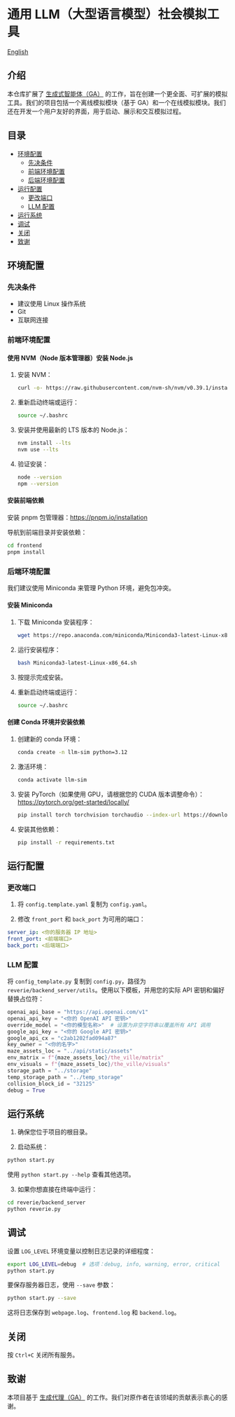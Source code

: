 # 通用 LLM（大型语言模型）社会模拟工具

<a href="README.md">English</a>

## 介绍

本仓库扩展了 [生成式智能体（GA）](https://github.com/joonspk-research/generative_agents) 的工作，旨在创建一个更全面、可扩展的模拟工具。我们的项目包括一个离线模拟模块（基于 GA）和一个在线模拟模块。我们还在开发一个用户友好的界面，用于启动、展示和交互模拟过程。


## 目录

- [环境配置](#环境配置)
  - [先决条件](#先决条件)
  - [前端环境配置](#前端环境配置)
  - [后端环境配置](#后端环境配置)
- [运行配置](#运行配置)
  - [更改端口](#更改端口)
  - [LLM 配置](#llm-配置)
- [运行系统](#运行系统)
- [调试](#调试)
- [关闭](#关闭)
- [致谢](#致谢)


## 环境配置

### 先决条件

- 建议使用 Linux 操作系统
- Git
- 互联网连接

### 前端环境配置

#### 使用 NVM（Node 版本管理器）安装 Node.js

1. 安装 NVM：
   ```bash
   curl -o- https://raw.githubusercontent.com/nvm-sh/nvm/v0.39.1/install.sh | bash
   ```

2. 重新启动终端或运行：
   ```bash
   source ~/.bashrc
   ```

3. 安装并使用最新的 LTS 版本的 Node.js：
   ```bash
   nvm install --lts
   nvm use --lts
   ```

4. 验证安装：
   ```bash
   node --version
   npm --version
   ```

#### 安装前端依赖

安装 pnpm 包管理器：<https://pnpm.io/installation>

导航到前端目录并安装依赖：

```bash
cd frontend
pnpm install
```

### 后端环境配置

我们建议使用 Miniconda 来管理 Python 环境，避免包冲突。

#### 安装 Miniconda

1. 下载 Miniconda 安装程序：
   ```bash
   wget https://repo.anaconda.com/miniconda/Miniconda3-latest-Linux-x86_64.sh
   ```

2. 运行安装程序：
   ```bash
   bash Miniconda3-latest-Linux-x86_64.sh
   ```

3. 按提示完成安装。

4. 重新启动终端或运行：
   ```bash
   source ~/.bashrc
   ```

#### 创建 Conda 环境并安装依赖

1. 创建新的 conda 环境：
   ```bash
   conda create -n llm-sim python=3.12
   ```

2. 激活环境：
   ```bash
   conda activate llm-sim
   ```

3. 安装 PyTorch（如果使用 GPU，请根据您的 CUDA 版本调整命令）：
   <https://pytorch.org/get-started/locally/>
   ```bash
   pip install torch torchvision torchaudio --index-url https://download.pytorch.org/whl/cu124
   ```

4. 安装其他依赖：
   ```bash
   pip install -r requirements.txt
   ```

## 运行配置

### 更改端口

1. 将 `config.template.yaml` 复制为 `config.yaml`。

2. 修改 `front_port` 和 `back_port` 为可用的端口：

```yaml
server_ip: <你的服务器 IP 地址>
front_port: <前端端口>
back_port: <后端端口>
```

### LLM 配置

将 `config_template.py` 复制到 `config.py`，路径为 `reverie/backend_server/utils`。使用以下模板，并用您的实际 API 密钥和偏好替换占位符：

```python
openai_api_base = "https://api.openai.com/v1"
openai_api_key = "<你的 OpenAI API 密钥>"
override_model = "<你的模型名称>"  # 设置为非空字符串以覆盖所有 API 调用
google_api_key = "<你的 Google API 密钥>"
google_api_cx = "c2ab1202fad094a87"
key_owner = "<你的名字>"
maze_assets_loc = "../api/static/assets"
env_matrix = f"{maze_assets_loc}/the_ville/matrix"
env_visuals = f"{maze_assets_loc}/the_ville/visuals"
storage_path = "../storage"
temp_storage_path = "../temp_storage"
collision_block_id = "32125"
debug = True
```

## 运行系统

1. 确保您位于项目的根目录。

2. 启动系统：
```bash
python start.py
```

使用 `python start.py --help` 查看其他选项。

3. 如果你想直接在终端中运行：
```bash
cd reverie/backend_server
python reverie.py
```


## 调试

设置 `LOG_LEVEL` 环境变量以控制日志记录的详细程度：

```bash
export LOG_LEVEL=debug  # 选项：debug, info, warning, error, critical
python start.py
```

要保存服务器日志，使用 `--save` 参数：

```bash
python start.py --save
```

这将日志保存到 `webpage.log`、`frontend.log` 和 `backend.log`。

## 关闭

按 `Ctrl+C` 关闭所有服务。

## 致谢

本项目基于 [生成代理（GA）](https://github.com/joonspk-research/generative_agents) 的工作。我们对原作者在该领域的贡献表示衷心的感谢。